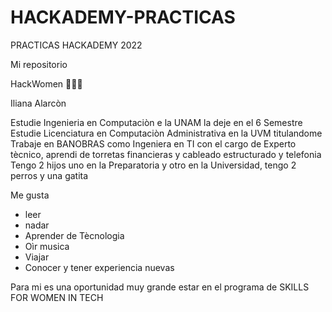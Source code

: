 # HACKADEMY-PRACTICAS
PRACTICAS HACKADEMY 2022


Mi repositorio

HackWomen 👩🏻‍💻

Iliana Alarcòn

Estudie Ingenieria en Computaciòn e la UNAM la deje en el 6 Semestre
Estudie Licenciatura en Computaciòn Administrativa en la UVM titulandome
Trabaje en BANOBRAS como Ingeniera en TI con el cargo de Experto tècnico, aprendi de torretas financieras y cableado estructurado y telefonia
Tengo 2 hijos uno en la Preparatoria y otro en la Universidad, tengo 2 perros y una gatita

Me gusta 

- leer
- nadar
- Aprender de Tècnologia
- Oìr musica
- Viajar
- Conocer y tener experiencia nuevas

Para mi es una oportunidad muy grande estar en el programa de SKILLS FOR WOMEN IN TECH
